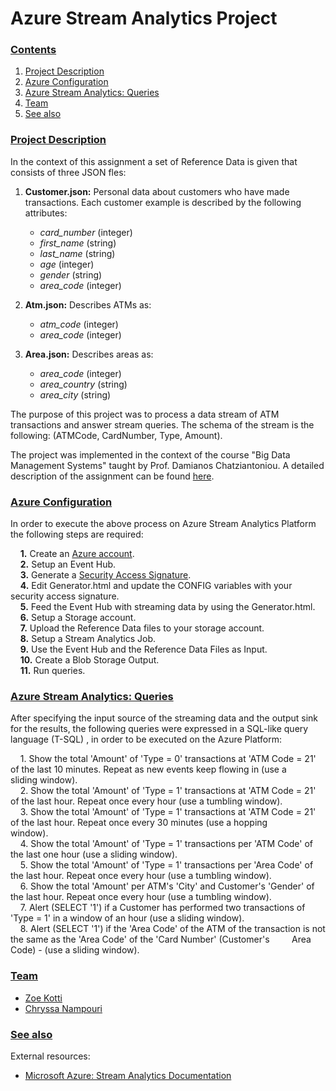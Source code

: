 # Azure Stream Analytics Project

### [**Contents**](#) <a name="cont"></a>
1. [Project Description](#descr)
1. [Azure Configuration](#Inst)
2. [Azure Stream Analytics: Queries](#Run)
3. [Team](#Team)
4. [See also](#ext) 


### [**Project Description**](#) <a name="descr"></a>

In the context of this assignment a set of Reference Data is given that consists of three JSON fles: 

1. **Customer.json:** Personal data about customers who have made transactions. Each customer example is described by the following attributes:
    - *card_number* (integer)
    - *first_name* (string)
    - *last_name* (string)
    - *age*       (integer)
    - *gender*    (string)
    - *area_code* (integer)

2. **Atm.json:** Describes ATMs as:
    - *atm_code* (integer)
    - *area_code* (integer)

3. **Area.json:** Describes areas as:
    - *area_code* (integer)
    - *area_country* (string)
    - *area_city* (string)

The purpose of this project was to process a data stream of ATM transactions and answer stream queries. The schema of the stream is the 
following: (ATMCode, CardNumber, Type, Amount). 

The project was implemented in the context of the course "Big Data Management Systems" taught by Prof. Damianos Chatziantoniou. A detailed description of the assignment can be found [here](./streamAnalytics_project/Proj4_Stream_Analytics.pdf).

### [Azure Configuration](#) <a name="Inst"></a>

In order to execute the above process on Azure Stream Analytics Platform the following steps are required:

&nbsp;&nbsp;&nbsp; **1.** Create an [Azure account](https://azure.microsoft.com/en-us/). \
&nbsp;&nbsp;&nbsp; **2.** Setup an Event Hub. \
&nbsp;&nbsp;&nbsp; **3.** Generate a [Security Access Signature](https://github.com/sandrinodimattia/RedDog/releases). \
&nbsp;&nbsp;&nbsp; **4.** Edit Generator.html and update the CONFIG variables with your security access signature. \
&nbsp;&nbsp;&nbsp;  **5.** Feed the Event Hub with streaming data by using the Generator.html. \
&nbsp;&nbsp;&nbsp;  **6.** Setup a Storage account. \
&nbsp;&nbsp;&nbsp;  **7.** Upload the Reference Data files to your storage account. \
&nbsp;&nbsp;&nbsp;  **8.** Setup a Stream Analytics Job. \
&nbsp;&nbsp;&nbsp;  **9.** Use the Event Hub and the Reference Data Files as Input. \
&nbsp;&nbsp;&nbsp;  **10.** Create a Blob Storage Output. \
&nbsp;&nbsp;&nbsp;  **11.** Run queries. 


### [Azure Stream Analytics: Queries](#) <a name="Run"></a>

After specifying the input source of the streaming data and the output sink for the results, the following queries were expressed in a SQL-like query language (T-SQL) , in order to
be executed on the Azure Platform:

&nbsp;&nbsp;&nbsp; 1. Show the total 'Amount' of 'Type = 0' transactions at 'ATM Code = 21' of the last 10 minutes. Repeat as new events keep flowing in (use a 
&nbsp;&nbsp;&nbsp;&nbsp;&nbsp;&nbsp;&nbsp; sliding window). <br/> 
&nbsp;&nbsp;&nbsp; 2. Show the total 'Amount' of 'Type = 1' transactions at 'ATM Code = 21' of the last hour. Repeat once every hour (use a tumbling window). <br/>
&nbsp;&nbsp;&nbsp; 3. Show the total 'Amount' of 'Type = 1' transactions at 'ATM Code = 21' of the last hour. Repeat once every 30 minutes (use a hopping 
&nbsp;&nbsp;&nbsp;&nbsp;&nbsp;&nbsp;&nbsp;&nbsp;&nbsp; window). <br/>
&nbsp;&nbsp;&nbsp; 4. Show the total 'Amount' of 'Type = 1' transactions per 'ATM Code' of the last one hour (use a sliding window). <br/>
&nbsp;&nbsp;&nbsp; 5. Show the total 'Amount' of 'Type = 1' transactions per 'Area Code' of the last hour. Repeat once every hour (use a tumbling window). <br/>
&nbsp;&nbsp;&nbsp; 6. Show the total 'Amount' per ATM's 'City' and Customer's 'Gender' of the last hour. Repeat once every hour (use a tumbling window). <br/>
&nbsp;&nbsp;&nbsp; 7. Alert (SELECT '1') if a Customer has performed two transactions of 'Type = 1' in a window of an hour (use a sliding window). <br/>
&nbsp;&nbsp;&nbsp; 8. Alert (SELECT '1') if the 'Area Code' of the ATM of the transaction is not the same as the 'Area Code' of the 'Card Number' (Customer's 
&nbsp;&nbsp;&nbsp;&nbsp;&nbsp;&nbsp;&nbsp; Area Code) - (use a sliding window). 






### [Team](#) <a name="Team"></a>

- [Zoe Kotti](https://github.com/zkotti)
- [Chryssa Nampouri](https://github.com/ChryssaNab)

### [**See also**](#) <a name="ext"></a>

External resources:

- [Microsoft Azure: Stream Analytics Documentation](https://docs.microsoft.com/en-us/azure/stream-analytics/)
